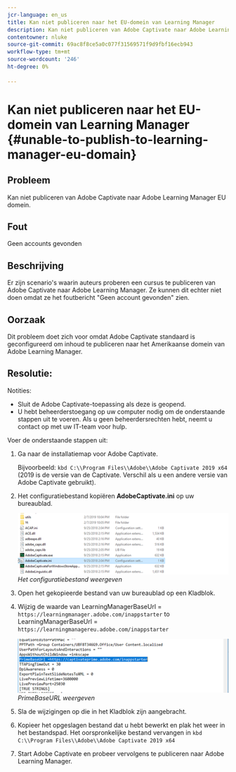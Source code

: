 ```yaml
---
jcr-language: en_us
title: Kan niet publiceren naar het EU-domein van Learning Manager
description: Kan niet publiceren van Adobe Captivate naar Adobe Learning Manager EU domein in Adobe Learning Manager.
contentowner: nluke
source-git-commit: 69ac8f8ce5a0c077f31569571f9d9fbf16ecb943
workflow-type: tm+mt
source-wordcount: '246'
ht-degree: 0%

---
```




# Kan niet publiceren naar het EU-domein van Learning Manager {#unable-to-publish-to-learning-manager-eu-domain}

## Probleem

Kan niet publiceren van Adobe Captivate naar Adobe Learning Manager EU domein.

## Fout

Geen accounts gevonden

## Beschrijving

Er zijn scenario&#39;s waarin auteurs proberen een cursus te publiceren van Adobe Captivate naar Adobe Learning Manager. Ze kunnen dit echter niet doen omdat ze het foutbericht &quot;Geen account gevonden&quot; zien.

## Oorzaak

Dit probleem doet zich voor omdat Adobe Captivate standaard is geconfigureerd om inhoud te publiceren naar het Amerikaanse domein van Adobe Learning Manager.

## Resolutie:

Notities:

* Sluit de Adobe Captivate-toepassing als deze is geopend.
* U hebt beheerderstoegang op uw computer nodig om de onderstaande stappen uit te voeren. Als u geen beheerdersrechten hebt, neemt u contact op met uw IT-team voor hulp.

Voer de onderstaande stappen uit:

1. Ga naar de installatiemap voor Adobe Captivate.

   Bijvoorbeeld:  `kbd C:\\Program Files\\Adobe\\Adobe Captivate 2019 x64` (2019 is de versie van de Captivate. Verschil als u een andere versie van Adobe Captivate gebruikt).

1. Het configuratiebestand kopiëren **AdobeCaptivate.ini** op uw bureaublad.

   ![](assets/cp-captivate.ini.png)
   *Het configuratiebestand weergeven*

1. Open het gekopieerde bestand van uw bureaublad op een Kladblok.
1. Wijzig de waarde van LearningManagerBaseUrl = `https://learningmanager.adobe.com/inappstarter` to LearningManagerBaseUrl = `https://learningmanagereu.adobe.com/inappstarter`

   ![](assets/cp-primebaseurl.png)
   *PrimeBaseURL weergeven*

1. Sla de wijzigingen op die in het Kladblok zijn aangebracht.
1. Kopieer het opgeslagen bestand dat u hebt bewerkt en plak het weer in het bestandspad. Het oorspronkelijke bestand vervangen in  `kbd C:\\Program Files\\Adobe\\Adobe Captivate 2019 x64`
1. Start Adobe Captivate en probeer vervolgens te publiceren naar Adobe Learning Manager.
